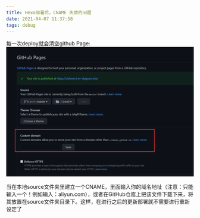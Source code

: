 ```yaml
---
title: Hexo部署后，CNAME 失效的问题
date: 2021-04-07 11:37:58
tags: debug
---
```


每一次deploy就会清空github Page:
![alt Github Page](/assets/githubpage-url-remove.png)

当在本地source文件夹里建立一个CNAME，里面输入你的域名地址（注意：只能输入一个！例如输入：aliyun.com），或者在GitHub仓库上把该文件下载下来，将其放置在source文件夹目录下。这样，在进行之后的更新部署就不需要进行重新设定了